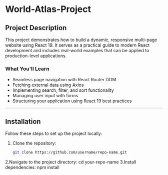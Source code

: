 # World-Atlas-Project

## Project Description

This project demonstrates how to build a dynamic, responsive multi-page website using React 19. It serves as a practical guide to modern React development and includes real-world examples that can be applied to production-level applications.

### What You'll Learn

- Seamless page navigation with React Router DOM
- Fetching external data using Axios
- Implementing search, filter, and sort functionality
- Managing user input with forms
- Structuring your application using React 19 best practices

---

## Installation

Follow these steps to set up the project locally:

1. Clone the repository:
   ```bash
   git clone https://github.com/username/repo-name.git
   
2.Navigate to the project directory:
   cd your-repo-name
3.Install dependencies:
   npm install

